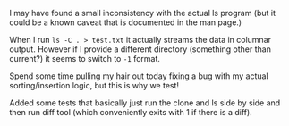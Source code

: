 I may have found a small inconsistency with the actual ls program (but it could be a known caveat that is documented in the man page.)

When I run `ls -C . > test.txt` it actually streams the data in columnar output. However if I provide a different directory (something other than current?) it seems to switch to `-1` format. 

Spend some time pulling my hair out today fixing a bug with my actual sorting/insertion logic, but this is why we test!

Added some tests that basically just run the clone and ls side by side and then run diff tool (which conveniently exits with 1 if there is a diff). 